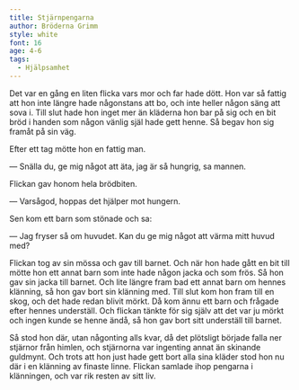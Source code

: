 ```yaml
---
title: Stjärnpengarna
author: Bröderna Grimm
style: white
font: 16
age: 4-6
tags:
  - Hjälpsamhet
---
```


Det var en gång en liten flicka vars mor och far hade dött. Hon var så fattig att hon inte längre hade någonstans att bo, och inte heller någon säng att sova i. Till slut hade hon inget mer än kläderna hon bar på sig och en bit bröd i handen som någon vänlig själ hade gett henne. Så begav hon sig framåt på sin väg.

Efter ett tag mötte hon en fattig man.

— Snälla du, ge mig något att äta, jag är så hungrig, sa mannen.

Flickan gav honom hela brödbiten.

— Varsågod, hoppas det hjälper mot hungern.

Sen kom ett barn som stönade och sa:

— Jag fryser så om huvudet. Kan du ge mig något att värma mitt huvud med?

Flickan tog av sin mössa och gav till barnet. Och när hon hade gått en bit till mötte hon ett annat barn som inte hade någon jacka och som frös. Så hon gav sin jacka till barnet. Och lite längre fram bad ett annat barn om hennes klänning, så hon gav bort sin klänning med. Till slut kom hon fram till en skog, och det hade redan blivit mörkt. Då kom ännu ett barn och frågade efter hennes underställ. Och flickan tänkte för sig själv att det var ju mörkt och ingen kunde se henne ändå, så hon gav bort sitt underställ till barnet.

Så stod hon där, utan någonting alls kvar, då det plötsligt började falla ner stjärnor från himlen, och stjärnorna var ingenting annat än skinande guldmynt. Och trots att hon just hade gett bort alla sina kläder stod hon nu där i en klänning av finaste linne. Flickan samlade ihop pengarna i klänningen, och var rik resten av sitt liv.
